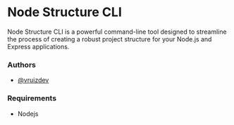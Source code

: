 # Node Structure CLI

Node Structure CLI is a powerful command-line tool designed to streamline the process of creating a robust project structure for your Node.js and Express applications.


### Authors

- [@vruizdev](https://www.github.com/vruizdev)


### Requirements

* Nodejs
